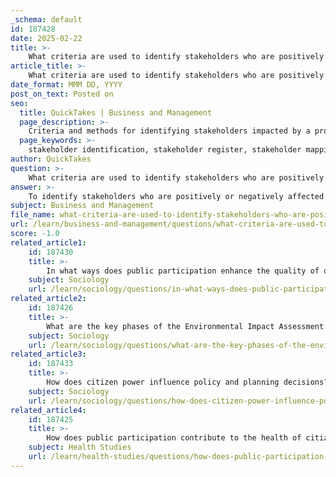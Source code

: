 ```yaml
---
_schema: default
id: 187428
date: 2025-02-22
title: >-
    What criteria are used to identify stakeholders who are positively or negatively affected by a project?
article_title: >-
    What criteria are used to identify stakeholders who are positively or negatively affected by a project?
date_format: MMM DD, YYYY
post_on_text: Posted on
seo:
  title: QuickTakes | Business and Management
  page_description: >-
    Criteria and methods for identifying stakeholders impacted by a project, including identification, mapping, assessment of impacts, and strategies for engagement.
  page_keywords: >-
    stakeholder identification, stakeholder register, stakeholder mapping, impact assessment, stakeholder needs, engagement strategies, feedback mechanisms, stakeholder categorization
author: QuickTakes
question: >-
    What criteria are used to identify stakeholders who are positively or negatively affected by a project?
answer: >-
    To identify stakeholders who are positively or negatively affected by a project, several criteria and methods can be employed. Here are the key criteria and approaches based on the gathered information:\n\n1. **Stakeholder Identification**: The first step is to systematically identify individuals or groups with a vested interest in the project. This can include internal stakeholders (e.g., employees, management) and external stakeholders (e.g., clients, regulatory bodies). \n\n2. **Stakeholder Registers**: Creating a stakeholder register is essential. This document captures pertinent information about stakeholders, including names, contact details, titles, and organizations. It serves as a foundational tool for stakeholder management.\n\n3. **Stakeholder Mapping**: This involves visualizing stakeholders based on their influence and interest in the project. By mapping stakeholders, project managers can identify key players and understand their potential impacts on the project.\n\n4. **Impact Assessment**: Conducting a stakeholder impact assessment helps in evaluating both positive and negative impacts on stakeholders. This can be achieved through methods like Stakeholder-based Impact Scoring (SIS), which quantifies and visualizes the effects of a project on different stakeholders.\n\n5. **Understanding Needs and Expectations**: It is crucial to understand the needs, expectations, and concerns of each stakeholder group. This understanding helps in determining how stakeholders align with or diverge from the project's goals.\n\n6. **Engagement Strategies**: Developing strategies to engage stakeholders based on their identified interests and impacts is vital. This includes enhancing positive impacts and mitigating negative impacts through effective communication and collaboration.\n\n7. **Feedback Mechanisms**: Establishing channels for stakeholders to provide feedback can help in continuously assessing their perspectives and adjusting project plans accordingly.\n\n8. **Categorization of Stakeholders**: Using tools like the stakeholder analysis matrix can help categorize stakeholders based on their influence and interest levels. This categorization aids in prioritizing engagement efforts.\n\nBy applying these criteria and methods, project managers can effectively identify and engage stakeholders, ensuring that both positive and negative impacts are recognized and addressed throughout the project lifecycle. This proactive approach not only enhances project success but also fosters positive relationships with stakeholders.
subject: Business and Management
file_name: what-criteria-are-used-to-identify-stakeholders-who-are-positively-or-negatively-affected-by-a-project.md
url: /learn/business-and-management/questions/what-criteria-are-used-to-identify-stakeholders-who-are-positively-or-negatively-affected-by-a-project
score: -1.0
related_article1:
    id: 187430
    title: >-
        In what ways does public participation enhance the quality of decision-making?
    subject: Sociology
    url: /learn/sociology/questions/in-what-ways-does-public-participation-enhance-the-quality-of-decisionmaking
related_article2:
    id: 187426
    title: >-
        What are the key phases of the Environmental Impact Assessment (EIA) process that involve public participation?
    subject: Sociology
    url: /learn/sociology/questions/what-are-the-key-phases-of-the-environmental-impact-assessment-eia-process-that-involve-public-participation
related_article3:
    id: 187433
    title: >-
        How does citizen power influence policy and planning decisions?
    subject: Sociology
    url: /learn/sociology/questions/how-does-citizen-power-influence-policy-and-planning-decisions
related_article4:
    id: 187425
    title: >-
        How does public participation contribute to the health of citizens?
    subject: Health Studies
    url: /learn/health-studies/questions/how-does-public-participation-contribute-to-the-health-of-citizens
---
```


&nbsp;